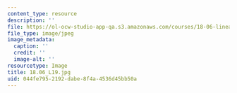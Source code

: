 ```yaml
---
content_type: resource
description: ''
file: https://ol-ocw-studio-app-qa.s3.amazonaws.com/courses/18-06-linear-algebra-spring-2010/044fe7952192dabe8f4a4536d45bb50a_18.06_L19.jpg
file_type: image/jpeg
image_metadata:
  caption: ''
  credit: ''
  image-alt: ''
resourcetype: Image
title: 18.06_L19.jpg
uid: 044fe795-2192-dabe-8f4a-4536d45bb50a
---
```

